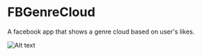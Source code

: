# FBGenreCloud
A facebook app that shows a genre cloud based on user's likes.

![Alt text](https://github.com/woryzower/FBGenreCloud/tree/master/img/tags.png "Optional title")
